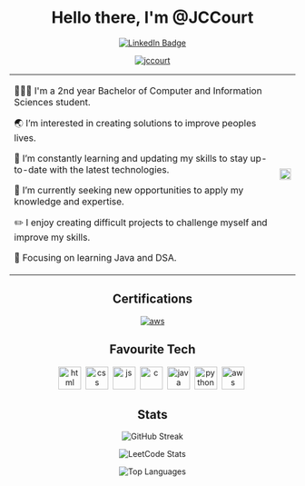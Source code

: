 <div id="header" align="center">
  <h1>Hello there, I'm @JCCourt</h1>
</div>

  <div id="badges">
  <a href="https://www.linkedin.com/in/jack-courtenay/">
  <p align="center"> <img src="https://img.shields.io/badge/LinkedIn-blue?style=for-the-badge&logo=linkedin&logoColor=white" alt="LinkedIn Badge"/> </p>
  <p align="center"> <img src="https://komarev.com/ghpvc/?username=jccourt&label=Profile%20views&color=0e75b6&style=flat" alt="jccourt"/> </p>
  </a>

<table>
  <tr>
    <td>
      <p>👨🏻‍💻 I'm a 2nd year Bachelor of Computer and Information Sciences student.</p>
      <p>🌏 I’m interested in creating solutions to improve peoples lives.</p>
      <p>🌱 I’m constantly learning and updating my skills to stay up-to-date with the latest technologies.</p>
      <p>💼 I’m currently seeking new opportunities to apply my knowledge and expertise.</p>
      <p>✏️ I enjoy creating difficult projects to challenge myself and improve my skills.</p>
      <p>📝 Focusing on learning Java and DSA.</p>
    </td>
    <td>
      <img src="https://github.com/JCCourt/JCCourt/assets/156492869/cf46d622-fc1f-42db-9f17-14dc52bc893a" style="width:100%; max-width:200px;">
    </td>
  </tr>
</table>

<div id="certifications" align="center">
  <h2>Certifications</h2>
  <p><a href="https://www.credly.com/badges/4317695a-ad92-44cf-b3b6-9566d3f356de/public_url"> 
  <img src="https://github.com/JCCourt/JCCourt/assets/156492869/ffe0a660-66f2-46d5-8dd8-c951221f9111" alt="aws">
  </a></p>
</div>

<div id="favourite tech" align="center">
  <h2>Favourite Tech</h2>
  <img src="https://cdn.jsdelivr.net/gh/devicons/devicon/icons/html5/html5-original.svg" title="HTML" alt="html" width="40" height="40"/>&nbsp;
  <img src="https://cdn.jsdelivr.net/gh/devicons/devicon/icons/css3/css3-original.svg" title="CSS" alt="css" width="40" height="40"/>&nbsp;
  <img src="https://cdn.jsdelivr.net/gh/devicons/devicon@latest/icons/javascript/javascript-original.svg" title="JS" alt="js" width="40" height="40"/>&nbsp;
  <img src="https://cdn.jsdelivr.net/gh/devicons/devicon/icons/c/c-original.svg" title="C" alt="c" width="40" height="40"/>&nbsp;
  <img src="https://cdn.jsdelivr.net/gh/devicons/devicon/icons/java/java-original.svg" title="JAVA" alt="java" width="40" height="40"/>&nbsp;
  <img src="https://cdn.jsdelivr.net/gh/devicons/devicon/icons/python/python-original.svg" title="Python" alt="python" width="40" height="40"/>&nbsp;          
  <img src="https://cdn.jsdelivr.net/gh/devicons/devicon@latest/icons/amazonwebservices/amazonwebservices-original-wordmark.svg" title="AWS" alt="aws" width="40" height="40"/>&nbsp;
  <div>

<div id="stats" align="center">
  <h2>Stats</h2>
  <p><img src="https://streak-stats.demolab.com?user=[JCCourt]&theme=transparent&fire=EB5454" alt="GitHub Streak"/></p>
  <p></p><img src="https://leetcard.jacoblin.cool/JCCourt?theme=dark&font=Noto%20Serif%20KR" alt="LeetCode Stats"/></p>
  <p><img src="https://github-readme-stats.vercel.app/api/top-langs/?username=JCCourt&layout=compact&theme=vision-friendly-dark" alt="Top Languages"/></p>
</div>

